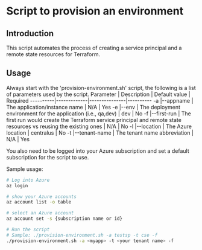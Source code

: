 # Script to provision an environment

## Introduction

This script automates the process of creating a service principal and a remote state resources for Terraform.

## Usage

Always start with the 'provision-environment.sh' script, the following is a list of parameters used by the script.
Parameter | Description | Default value | Required
----------|-------------|---------------|----------
-a \|--appname      | The application/instance name     | N/A | Yes
-e \|--env          | The deployment environment for the application (i.e., qa,dev) | dev | No
-f \|--first-run    | The first run would create the Terraform service principal and remote state resources vs reusing the existing ones | N/A | No
-l \|--location     | The Azure location    | centralus | No
-t \|--tenant-name  | The tenant name abbreviation | N/A | Yes

You also need to be logged into your Azure subscription and set a default subscription for the script to use.

Sample usage:

```bash
# Log into Azure
az login

# show your Azure accounts
az account list -o table

# select an Azure account
az account set -s {subscription name or id}

# Run the script
# Sample: ./provision-environment.sh -a testsp -t cse -f
./provision-environment.sh -a <myapp> -t <your tenant name> -f
```